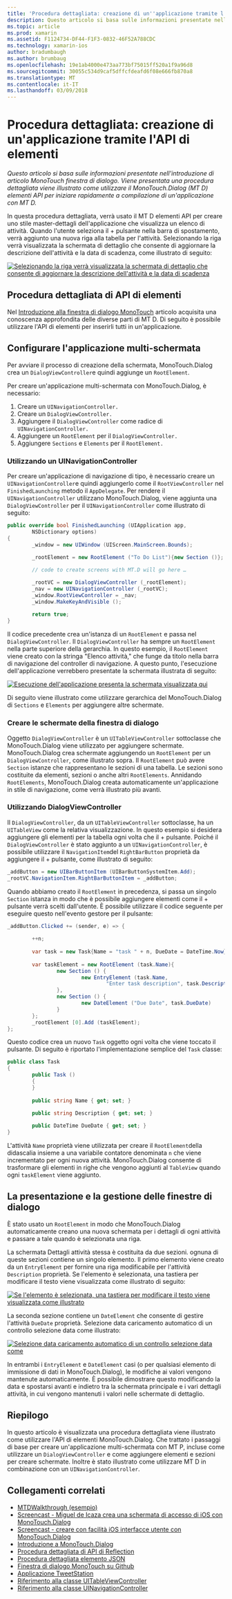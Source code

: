 ```yaml
---
title: 'Procedura dettagliata: creazione di un''applicazione tramite l''API di elementi'
description: Questo articolo si basa sulle informazioni presentate nell'introduzione di articolo MonoTouch finestra di dialogo. Viene presentata una procedura dettagliata viene illustrato come utilizzare il MonoTouch.Dialog (MT D) elementi API per iniziare rapidamente a compilazione di un'applicazione con MT D.
ms.topic: article
ms.prod: xamarin
ms.assetid: F1124734-DF44-F1F3-0832-46F52A788CDC
ms.technology: xamarin-ios
author: bradumbaugh
ms.author: brumbaug
ms.openlocfilehash: 19e1ab4000e473aa773bf75015ff520a1f9a96d8
ms.sourcegitcommit: 30055c534d9caf5dffcfdeafd6f08e666fb870a8
ms.translationtype: MT
ms.contentlocale: it-IT
ms.lasthandoff: 03/09/2018
---
```

# <a name="walkthrough---creating-an-application-using-the-elements-api"></a>Procedura dettagliata: creazione di un'applicazione tramite l'API di elementi

_Questo articolo si basa sulle informazioni presentate nell'introduzione di articolo MonoTouch finestra di dialogo. Viene presentata una procedura dettagliata viene illustrato come utilizzare il MonoTouch.Dialog (MT D) elementi API per iniziare rapidamente a compilazione di un'applicazione con MT D._

In questa procedura dettagliata, verrà usato il MT D elementi API per creare uno stile master-dettagli dell'applicazione che visualizza un elenco di attività. Quando l'utente seleziona il <span class="ui"> + </span> pulsante nella barra di spostamento, verrà aggiunto una nuova riga alla tabella per l'attività. Selezionando la riga verrà visualizzata la schermata di dettaglio che consente di aggiornare la descrizione dell'attività e la data di scadenza, come illustrato di seguito:

 [![](elements-api-walkthrough-images/01-task-list-app.png "Selezionando la riga verrà visualizzata la schermata di dettaglio che consente di aggiornare la descrizione dell'attività e la data di scadenza")](elements-api-walkthrough-images/01-task-list-app.png#lightbox)

 <a name="Elements_API_Walkthrough" />


## <a name="elements-api-walkthrough"></a>Procedura dettagliata di API di elementi

Nel [Introduzione alla finestra di dialogo MonoTouch](~/ios/user-interface/monotouch.dialog/index.md) articolo acquisita una conoscenza approfondita delle diverse parti di MT D. Di seguito è possibile utilizzare l'API di elementi per inserirli tutti in un'applicazione.

 <a name="Setting_up_the_Multi-Screen_Application" />


## <a name="setting-up-the-multi-screen-application"></a>Configurare l'applicazione multi-schermata

Per avviare il processo di creazione della schermata, MonoTouch.Dialog crea un `DialogViewController`e quindi aggiunge un `RootElement`.

Per creare un'applicazione multi-schermata con MonoTouch.Dialog, è necessario:

1.  Creare un  `UINavigationController.`
1.  Creare un  `DialogViewController.`
1.  Aggiungere il `DialogViewController` come radice di  `UINavigationController.` 
1.  Aggiungere un `RootElement` per il  `DialogViewController.`
1.  Aggiungere `Sections` e `Elements` per il  `RootElement.` 


 <a name="Using_A_UINavigationController" />


### <a name="using-a-uinavigationcontroller"></a>Utilizzando un UINavigationController

Per creare un'applicazione di navigazione di tipo, è necessario creare un `UINavigationController`e quindi aggiungerlo come il `RootViewController` nel `FinishedLaunching` metodo il `AppDelegate`. Per rendere il `UINavigationController` utilizzano MonoTouch.Dialog, viene aggiunta una `DialogViewController` per il `UINavigationController` come illustrato di seguito:

```csharp
public override bool FinishedLaunching (UIApplication app, 
        NSDictionary options)
{
        _window = new UIWindow (UIScreen.MainScreen.Bounds);
            
        _rootElement = new RootElement ("To Do List"){new Section ()};

        // code to create screens with MT.D will go here …

        _rootVC = new DialogViewController (_rootElement);
        _nav = new UINavigationController (_rootVC);
        _window.RootViewController = _nav;
        _window.MakeKeyAndVisible ();
            
        return true;
}
```

Il codice precedente crea un'istanza di un `RootElement` e passa nel `DialogViewController`. Il `DialogViewController` ha sempre un `RootElement` nella parte superiore della gerarchia. In questo esempio, il `RootElement` viene creato con la stringa "Elenco attività," che funge da titolo nella barra di navigazione del controller di navigazione. A questo punto, l'esecuzione dell'applicazione verrebbero presentate la schermata illustrata di seguito:

 [![](elements-api-walkthrough-images/02-to-do-list-screen-.png "Esecuzione dell'applicazione presenta la schermata visualizzata qui")](elements-api-walkthrough-images/02-to-do-list-screen-.png#lightbox)

Di seguito viene illustrato come utilizzare gerarchica del MonoTouch.Dialog di `Sections` e `Elements` per aggiungere altre schermate.

 <a name="Creating_the_Dialog_Screens" />


### <a name="creating-the-dialog-screens"></a>Creare le schermate della finestra di dialogo

Oggetto `DialogViewController` è un `UITableViewController` sottoclasse che MonoTouch.Dialog viene utilizzato per aggiungere schermate. MonoTouch.Dialog crea schermate aggiungendo un `RootElement` per un `DialogViewController`, come illustrato sopra. Il `RootElement` può avere `Section` istanze che rappresentano le sezioni di una tabella.
Le sezioni sono costituite da elementi, sezioni o anche altri `RootElements`. Annidando `RootElements`, MonoTouch.Dialog creata automaticamente un'applicazione in stile di navigazione, come verrà illustrato più avanti.

 <a name="Using_DialogViewController" />


### <a name="using-dialogviewcontroller"></a>Utilizzando DialogViewController

Il `DialogViewController`, da un `UITableViewController` sottoclasse, ha un `UITableView` come la relativa visualizzazione. In questo esempio si desidera aggiungere gli elementi per la tabella ogni volta che il <span class="ui"> + </span> pulsante. Poiché il `DialogViewController` è stato aggiunto a un `UINavigationController`, è possibile utilizzare il `NavigationItem`del `RightBarButton` proprietà da aggiungere il <span class="ui"> + </span> pulsante, come illustrato di seguito:

```csharp
_addButton = new UIBarButtonItem (UIBarButtonSystemItem.Add);
_rootVC.NavigationItem.RightBarButtonItem = _addButton;
```

Quando abbiamo creato il `RootElement` in precedenza, si passa un singolo `Section` istanza in modo che è possibile aggiungere elementi come il <span class="ui"> + </span> pulsante verrà scelti dall'utente. È possibile utilizzare il codice seguente per eseguire questo nell'evento gestore per il pulsante:

```csharp
_addButton.Clicked += (sender, e) => {
                
        ++n;
                
        var task = new Task{Name = "task " + n, DueDate = DateTime.Now};
                
        var taskElement = new RootElement (task.Name){
                new Section () {
                        new EntryElement (task.Name, 
                                "Enter task description", task.Description)
                },
                new Section () {
                        new DateElement ("Due Date", task.DueDate)
                }
        };
        _rootElement [0].Add (taskElement);
};
```

Questo codice crea un nuovo `Task` oggetto ogni volta che viene toccato il pulsante. Di seguito è riportato l'implementazione semplice del `Task` classe:

```csharp
public class Task
{   
        public Task ()
        {
        }
        
        public string Name { get; set; }
        
        public string Description { get; set; }

        public DateTime DueDate { get; set; }
}
```

 []()

L'attività `Name` proprietà viene utilizzata per creare il `RootElement`della didascalia insieme a una variabile contatore denominata `n` che viene incrementato per ogni nuova attività. MonoTouch.Dialog consente di trasformare gli elementi in righe che vengono aggiunti al `TableView` quando ogni `taskElement` viene aggiunto.

 <a name="Presenting_and_Managing_Dialog_Screens" />


## <a name="presenting-and-managing-dialog-screens"></a>La presentazione e la gestione delle finestre di dialogo

È stato usato un `RootElement` in modo che MonoTouch.Dialog automaticamente creano una nuova schermata per i dettagli di ogni attività e passare a tale quando è selezionata una riga.

La schermata Dettagli attività stessa è costituita da due sezioni. ognuna di queste sezioni contiene un singolo elemento. Il primo elemento viene creato da un `EntryElement` per fornire una riga modificabile per l'attività `Description` proprietà. Se l'elemento è selezionata, una tastiera per modificare il testo viene visualizzata come illustrato di seguito:

 [![](elements-api-walkthrough-images/03-create-task.png "Se l'elemento è selezionata, una tastiera per modificare il testo viene visualizzata come illustrato")](elements-api-walkthrough-images/03-create-task.png#lightbox)

La seconda sezione contiene un `DateElement` che consente di gestire l'attività `DueDate` proprietà. Selezione data caricamento automatico di un controllo selezione data come illustrato:

 [![](elements-api-walkthrough-images/04-date-picker.png "Selezione data caricamento automatico di un controllo selezione data come")](elements-api-walkthrough-images/04-date-picker.png#lightbox)

In entrambi i `EntryElement` e `DateElement` casi (o per qualsiasi elemento di immissione di dati in MonoTouch.Dialog), le modifiche ai valori vengono mantenute automaticamente. È possibile dimostrare questo modificando la data e spostarsi avanti e indietro tra la schermata principale e i vari dettagli attività, in cui vengono mantenuti i valori nelle schermate di dettaglio.

 <a name="Summary" />


## <a name="summary"></a>Riepilogo

In questo articolo è visualizzata una procedura dettagliata viene illustrato come utilizzare l'API di elementi MonoTouch.Dialog. Che trattato i passaggi di base per creare un'applicazione multi-schermata con MT P, incluse come utilizzare un `DialogViewController` e come aggiungere elementi e sezioni per creare schermate. Inoltre è stato illustrato come utilizzare MT D in combinazione con un `UINavigationController`.


## <a name="related-links"></a>Collegamenti correlati

- [MTDWalkthrough (esempio)](https://developer.xamarin.com/samples/MTDWalkthrough/)
- [Screencast - Miguel de Icaza crea una schermata di accesso di iOS con MonoTouch.Dialog](http://youtu.be/3butqB1EG0c)
- [Screencast - creare con facilità iOS interfacce utente con MonoTouch.Dialog](http://youtu.be/j7OC5r8ZkYg)
- [Introduzione a MonoTouch.Dialog](~/ios/user-interface/monotouch.dialog/index.md)
- [Procedura dettagliata di API di Reflection](~/ios/user-interface/monotouch.dialog/reflection-api-walkthrough.md)
- [Procedura dettagliata elemento JSON](~/ios/user-interface/monotouch.dialog/json-element-walkthrough.md)
- [Finestra di dialogo MonoTouch su Github](https://github.com/migueldeicaza/MonoTouch.Dialog)
- [Applicazione TweetStation](https://github.com/migueldeicaza/TweetStation)
- [Riferimento alla classe UITableViewController](http://developer.apple.com/library/ios/#DOCUMENTATION/UIKit/Reference/UITableViewController_Class/Reference/Reference.html)
- [Riferimento alla classe UINavigationController](http://developer.apple.com/library/ios/#documentation/UIKit/Reference/UINavigationController_Class/Reference/Reference.html)
